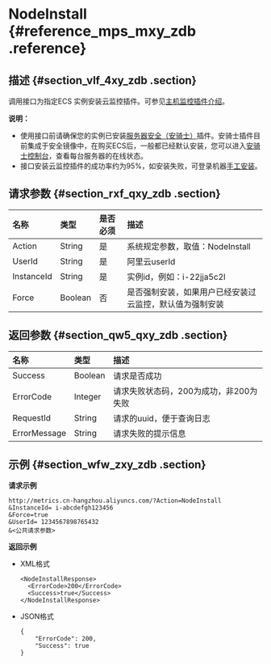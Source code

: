 # NodeInstall {#reference_mps_mxy_zdb .reference}

## 描述 {#section_vlf_4xy_zdb .section}

调用接口为指定ECS 实例安装云监控插件。可参见[主机监控插件介绍](../../../../intl.zh-CN/用户指南/主机监控/主机监控插件介绍.md#)。

**说明：** 

-   使用接口前请确保您的实例已安装[服务器安全（安骑士）](https://www.alibabacloud.com/help/doc-detail/28451.htm)插件。安骑士插件目前集成于安全镜像中，在购买ECS后，一般都已经默认安装，您可以进入[安骑士控制台](https://yundun.console.aliyun.com/?p=aqs#/aqs/overviews)，查看每台服务器的在线状态。
-   接口安装云监控插件的成功率约为95%，如安装失败，可登录机器[手工安装](../../../../dita-oss-bucket/SP_64/DNCMS11863785/ZH-CN_TP_6156.dita)。

## 请求参数 {#section_rxf_qxy_zdb .section}

|名称|类型|是否必须|描述|
|:-|:-|:---|:-|
|Action|String|是|系统规定参数，取值：NodeInstall|
|UserId|String|是|阿里云userId|
|InstanceId|String|是|实例id，例如：i-22jja5c2l|
|Force|Boolean|否|是否强制安装，如果用户已经安装过云监控，默认值为强制安装|

## 返回参数 {#section_qw5_qxy_zdb .section}

|名称|类型|描述|
|:-|:-|:-|
|Success|Boolean|请求是否成功|
|ErrorCode|Integer|请求失败状态码，200为成功，非200为失败|
|RequestId|String|请求的uuid，便于查询日志|
|ErrorMessage|String|请求失败的提示信息|

## 示例 {#section_wfw_zxy_zdb .section}

**请求示例**

```
http://metrics.cn-hangzhou.aliyuncs.com/?Action=NodeInstall
&InstanceId= i-abcdefgh123456
&Force=true
&UserId= 1234567898765432
&<公共请求参数>
```

**返回示例**

-   XML格式

    ```
    <NodeInstallResponse>
      <ErrorCode>200</ErrorCode>
      <Success>true</Success>
    </NodeInstallResponse>
    ```

-   JSON格式

    ```
    {
        "ErrorCode": 200, 
        "Success": true
    }
    ```


